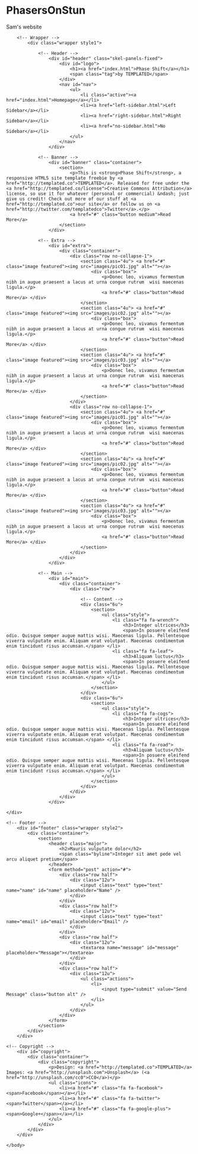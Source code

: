 # PhasersOnStun
Sam's website
<!DOCTYPE HTML>
<!--
//Think Happy Soothers
-->
<html>
	<head>
		<title>Think Happy Soothers</title>
		<meta http-equiv="content-type" content="text/html; charset=utf-8" />
		<meta name="description" content="" />
		<meta name="keywords" content="" />
		<!--[if lte IE 8]><script src="css/ie/html5shiv.js"></script><![endif]-->
		<script src="js/jquery.min.js"></script>
		<script src="js/jquery.dropotron.min.js"></script>
		<script src="js/skel.min.js"></script>
		<script src="js/skel-layers.min.js"></script>
		<script src="js/init.js"></script>
		<noscript>
			<link rel="stylesheet" href="css/skel.css" />
			<link rel="stylesheet" href="css/style.css" />
			<link rel="stylesheet" href="css/style-wide.css" />
		</noscript>
		<!--[if lte IE 8]><link rel="stylesheet" href="css/ie/v8.css" /><![endif]-->
	</head>
	<body>

		<!-- Wrapper -->
			<div class="wrapper style1">

				<!-- Header -->
					<div id="header" class="skel-panels-fixed">
						<div id="logo">
							<h1><a href="index.html">Phase Shift</a></h1>
							<span class="tag">by TEMPLATED</span>
						</div>
						<nav id="nav">
							<ul>
								<li class="active"><a href="index.html">Homepage</a></li>
								<li><a href="left-sidebar.html">Left Sidebar</a></li>
								<li><a href="right-sidebar.html">Right Sidebar</a></li>
								<li><a href="no-sidebar.html">No Sidebar</a></li>
							</ul>
						</nav>
					</div>

				<!-- Banner -->
					<div id="banner" class="container">
						<section>
							<p>This is <strong>Phase Shift</strong>, a responsive HTML5 site template freebie by <a href="http://templated.co">TEMPLATED</a>. Released for free under the <a href="http://templated.co/license">Creative Commons Attribution</a> license, so use it for whatever (personal or commercial) &ndash; just give us credit! Check out more of our stuff at <a href="http://templated.co">our site</a> or follow us on <a href="http://twitter.com/templatedco">Twitter</a>.</p>
							<a href="#" class="button medium">Read More</a>
						</section>
					</div>

				<!-- Extra -->
					<div id="extra">
						<div class="container">
							<div class="row no-collapse-1">
								<section class="4u"> <a href="#" class="image featured"><img src="images/pic01.jpg" alt=""></a>
									<div class="box">
										<p>Donec leo, vivamus fermentum nibh in augue praesent a lacus at urna congue rutrum  wisi maecenas ligula.</p>
										<a href="#" class="button">Read More</a> </div>
								</section>
								<section class="4u"> <a href="#" class="image featured"><img src="images/pic02.jpg" alt=""></a>
									<div class="box">
										<p>Donec leo, vivamus fermentum nibh in augue praesent a lacus at urna congue rutrum  wisi maecenas ligula.</p>
										<a href="#" class="button">Read More</a> </div>
								</section>
								<section class="4u"> <a href="#" class="image featured"><img src="images/pic03.jpg" alt=""></a>
									<div class="box">
										<p>Donec leo, vivamus fermentum nibh in augue praesent a lacus at urna congue rutrum  wisi maecenas ligula.</p>
										<a href="#" class="button">Read More</a> </div>
								</section>
							</div>
							<div class="row no-collapse-1">
								<section class="4u"> <a href="#" class="image featured"><img src="images/pic01.jpg" alt=""></a>
									<div class="box">
										<p>Donec leo, vivamus fermentum nibh in augue praesent a lacus at urna congue rutrum  wisi maecenas ligula.</p>
										<a href="#" class="button">Read More</a> </div>
								</section>
								<section class="4u"> <a href="#" class="image featured"><img src="images/pic02.jpg" alt=""></a>
									<div class="box">
										<p>Donec leo, vivamus fermentum nibh in augue praesent a lacus at urna congue rutrum  wisi maecenas ligula.</p>
										<a href="#" class="button">Read More</a> </div>
								</section>
								<section class="4u"> <a href="#" class="image featured"><img src="images/pic03.jpg" alt=""></a>
									<div class="box">
										<p>Donec leo, vivamus fermentum nibh in augue praesent a lacus at urna congue rutrum  wisi maecenas ligula.</p>
										<a href="#" class="button">Read More</a> </div>
								</section>
							</div>
						</div>
					</div>

				<!-- Main -->
					<div id="main">
						<div class="container">
							<div class="row"> 
								
								<!-- Content -->
								<div class="6u">
									<section>
										<ul class="style">
											<li class="fa fa-wrench">
												<h3>Integer ultrices</h3>
												<span>In posuere eleifend odio. Quisque semper augue mattis wisi. Maecenas ligula. Pellentesque viverra vulputate enim. Aliquam erat volutpat. Maecenas condimentum enim tincidunt risus accumsan.</span> </li>
											<li class="fa fa-leaf">
												<h3>Aliquam luctus</h3>
												<span>In posuere eleifend odio. Quisque semper augue mattis wisi. Maecenas ligula. Pellentesque viverra vulputate enim. Aliquam erat volutpat. Maecenas condimentum enim tincidunt risus accumsan.</span> </li>
										</ul>
									</section>
								</div>
								<div class="6u">
									<section>
										<ul class="style">
											<li class="fa fa-cogs">
												<h3>Integer ultrices</h3>
												<span>In posuere eleifend odio. Quisque semper augue mattis wisi. Maecenas ligula. Pellentesque viverra vulputate enim. Aliquam erat volutpat. Maecenas condimentum enim tincidunt risus accumsan.</span> </li>
											<li class="fa fa-road">
												<h3>Aliquam luctus</h3>
												<span>In posuere eleifend odio. Quisque semper augue mattis wisi. Maecenas ligula. Pellentesque viverra vulputate enim. Aliquam erat volutpat. Maecenas condimentum enim tincidunt risus accumsan.</span> </li>
										</ul>
									</section>
								</div>
							</div>
						</div>
					</div>

	</div>

	<!-- Footer -->
		<div id="footer" class="wrapper style2">
			<div class="container">
				<section>
					<header class="major">
						<h2>Mauris vulputate dolor</h2>
						<span class="byline">Integer sit amet pede vel arcu aliquet pretium</span>
					</header>
					<form method="post" action="#">
						<div class="row half">
							<div class="12u">
								<input class="text" type="text" name="name" id="name" placeholder="Name" />
							</div>
						</div>
						<div class="row half">
							<div class="12u">
								<input class="text" type="text" name="email" id="email" placeholder="Email" />
							</div>
						</div>
						<div class="row half">
							<div class="12u">
								<textarea name="message" id="message" placeholder="Message"></textarea>
							</div>
						</div>
						<div class="row half">
							<div class="12u">
								<ul class="actions">
									<li>
										<input type="submit" value="Send Message" class="button alt" />
									</li>
								</ul>
							</div>
						</div>
					</form>
				</section>
			</div>
		</div>

	<!-- Copyright -->
		<div id="copyright">
			<div class="container">
				<div class="copyright">
					<p>Design: <a href="http://templated.co">TEMPLATED</a> Images: <a href="http://unsplash.com">Unsplash</a> (<a href="http://unsplash.com/cc0">CC0</a>)</p>
					<ul class="icons">
						<li><a href="#" class="fa fa-facebook"><span>Facebook</span></a></li>
						<li><a href="#" class="fa fa-twitter"><span>Twitter</span></a></li>
						<li><a href="#" class="fa fa-google-plus"><span>Google+</span></a></li>
					</ul>
				</div>
			</div>
		</div>

	</body>
</html>

